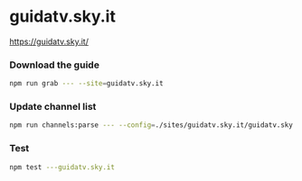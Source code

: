 # guidatv.sky.it

https://guidatv.sky.it/

### Download the guide

```sh
npm run grab --- --site=guidatv.sky.it
```

### Update channel list

```sh
npm run channels:parse --- --config=./sites/guidatv.sky.it/guidatv.sky.it.config.js --output=./sites/guidatv.sky.it/guidatv.sky.it.channels.xml
```

### Test

```sh
npm test ---guidatv.sky.it
```
